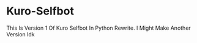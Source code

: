 # Kuro-Selfbot
This Is Version 1 Of Kuro Selfbot In Python Rewrite.
I Might Make Another Version Idk
